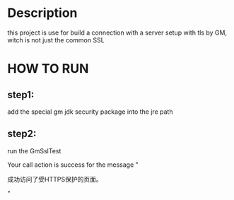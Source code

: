 # Description

this project is use for build a connection with a server setup with tls by GM, witch is not just the common SSL

# HOW TO RUN

## step1:

add the special gm jdk security package into the jre path

## step2:

run the GmSslTest

Your call action is success for the message "<p class="style1">成功访问了受HTTPS保护的页面。</p>"
